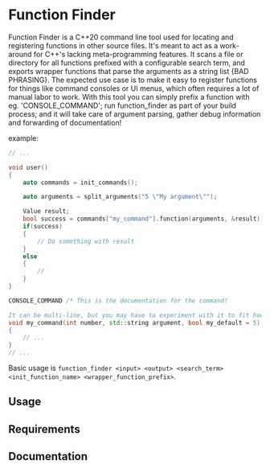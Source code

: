 # Function Finder

Function Finder is a C++20 command line tool used for locating and registering functions in other 
source files. It's meant to act as a work-around for C++'s lacking meta-programming features.
It scans a file or directory for all functions prefixed with a configurable search term, and exports
wrapper functions that parse the arguments as a string list {BAD PHRASING}. 
The expected use case is to make it easy to register functions for things like command consoles or
UI menus, which often requires a lot of manual labor to work. With this tool you can simply prefix
a function with eg. 'CONSOLE_COMMAND'; run function_finder as part of your build process; and it will
take care of argument parsing, gather debug information and forwarding of documentation!


example:
```cpp
// ...

void user()
{
    auto commands = init_commands();

    auto arguments = split_arguments("5 \"My argument\"");

    Value result;
    bool success = commands["my_command"].function(arguments, &result);
    if(success)
    {
        // Do something with result
    }
    else
    {
        // 
    }
}

CONSOLE_COMMAND /* This is the documentation for the command!

It can be multi-line, but you may have to experiment with it to fit how you want to display it! */
void my_command(int number, std::string argument, bool my_default = 5)
{
    // ...
}
// ...
```

Basic usage is `function_finder <input> <output> <search_term> <init_function_name> <wrapper_function_prefix>`.



## Usage

## Requirements

## Documentation
